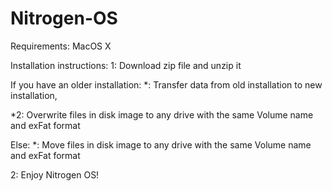 # Nitrogen-OS
Requirements:
MacOS X 

Installation instructions:
1: Download zip file and unzip it

If you have an older installation:
*: Transfer data from old installation to new installation,

*2: Overwrite files in disk image to any drive with the same Volume name and exFat format

Else:
*: Move files in disk image to any drive with the same Volume name and exFat format


2: Enjoy Nitrogen OS!
